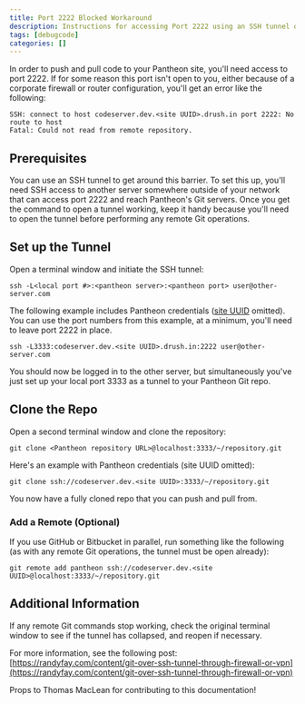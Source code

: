 ```yaml
---
title: Port 2222 Blocked Workaround
description: Instructions for accessing Port 2222 using an SSH tunnel on your Pantheon Drupal or WordPress site.
tags: [debugcode]
categories: []
---
```

In order to push and pull code to your Pantheon site, you'll need access to port 2222. If for some reason this port isn't open to you, either because of a corporate firewall or router configuration, you'll get an error like the following:
```
SSH: connect to host codeserver.dev.<site UUID>.drush.in port 2222: No route to host
Fatal: Could not read from remote repository.
```
## Prerequisites

You can use an SSH tunnel to get around this barrier. To set this up, you'll need SSH access to another server somewhere outside of your network that can access port 2222 and reach Pantheon's Git servers. Once you get the command to open a tunnel working, keep it handy because you'll need to open the tunnel before performing any remote Git operations.

## Set up the Tunnel

Open a terminal window and initiate the SSH tunnel:

```
ssh -L<local port #>:<pantheon server>:<pantheon port> user@other-server.com
```

The following example includes Pantheon credentials ([site UUID](/docs/sites#site-uuid) omitted). You can use the port numbers from this example, at a minimum, you'll need to leave port 2222 in place.

```
ssh -L3333:codeserver.dev.<site UUID>.drush.in:2222 user@other-server.com
```
You should now be logged in to the other server, but simultaneously you've just set up your local port 3333 as a tunnel to your Pantheon Git repo.

## Clone the Repo

Open a second terminal window and clone the repository:
```
git clone <Pantheon repository URL>@localhost:3333/~/repository.git
```
Here's an example with Pantheon credentials (site UUID omitted):
```
git clone ssh://codeserver.dev.<site UUID>:3333/~/repository.git
```
You now have a fully cloned repo that you can push and pull from.

### Add a Remote (Optional)

If you use GitHub or Bitbucket in parallel, run something like the following (as with any remote Git operations, the tunnel must be open already):
```
git remote add pantheon ssh://codeserver.dev.<site UUID>@localhost:3333/~/repository.git
```
## Additional Information

If any remote Git commands stop working, check the original terminal window to see if the tunnel has collapsed, and reopen if necessary.

For more information, see the following post:  
 [https://randyfay.com/content/git-over-ssh-tunnel-through-firewall-or-vpn](https://randyfay.com/content/git-over-ssh-tunnel-through-firewall-or-vpn)

Props to Thomas MacLean for contributing to this documentation!
